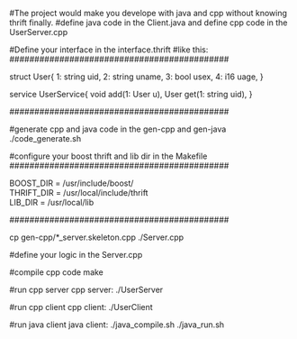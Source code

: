 #The project would make you develope with java and cpp without knowing thrift finally.
#define java code in the Client.java and define cpp code in the UserServer.cpp

#Define your interface in the interface.thrift
#like this:
############################################

struct User{
    1: string uid,
    2: string uname,
    3: bool usex,
    4: i16 uage,
}

service UserService{
    void add(1: User u),
    User get(1: string uid),
}

############################################


#generate cpp and java code in the gen-cpp  and gen-java
./code_generate.sh 

#configure your boost thrift and lib dir in the Makefile
############################################

BOOST_DIR = /usr/include/boost/  
THRIFT_DIR = /usr/local/include/thrift  
LIB_DIR = /usr/local/lib  

############################################


cp gen-cpp/*_server.skeleton.cpp ./Server.cpp

#define your logic in the Server.cpp

#compile cpp code
make

#run cpp server
cpp server:
./UserServer

#run cpp client
cpp client:
./UserClient

#run java client
java client:
./java_compile.sh
./java_run.sh
